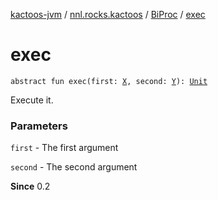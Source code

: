 [kactoos-jvm](../../index.md) / [nnl.rocks.kactoos](../index.md) / [BiProc](index.md) / [exec](./exec.md)

# exec

`abstract fun exec(first: `[`X`](index.md#X)`, second: `[`Y`](index.md#Y)`): `[`Unit`](https://kotlinlang.org/api/latest/jvm/stdlib/kotlin/-unit/index.html)

Execute it.

### Parameters

`first` - The first argument

`second` - The second argument

**Since**
0.2

